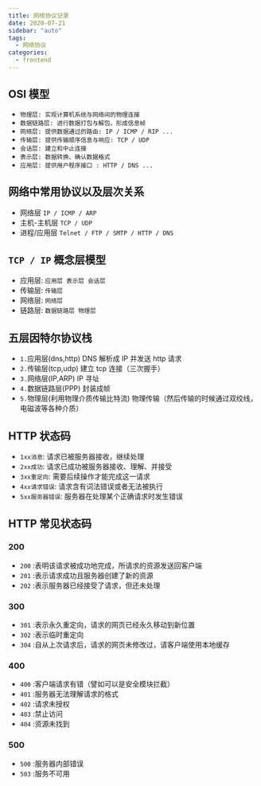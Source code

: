 ```yaml
---
title: 网络协议记录
date: 2020-07-21
sidebar: "auto"
tags:
  - 网络协议
categories:
  - frontend
---
```


## OSI 模型

- `物理层: 实现计算机系统与网络间的物理连接`
- `数据链路层: 进行数据打包与解包，形成信息帧`
- `网络层: 提供数据通过的路由: IP / ICMP / RIP ...`
- `传输层: 提供传输顺序信息与响应: TCP / UDP`
- `会话层: 建立和中止连接`
- `表示层: 数据转换、确认数据格式`
- `应用层: 提供用户程序接口 : HTTP / DNS ...`

## 网络中常用协议以及层次关系

- 网络层 `IP / ICMP / ARP`
- 主机-主机层 `TCP / UDP`
- 进程/应用层 `Telnet / FTP / SMTP / HTTP / DNS`

## `TCP / IP` 概念层模型

- 应用层: `应用层 表示层 会话层`
- 传输层: `传输层`
- 网络层: `网络层`
- 链路层: `数据链路层 物理层`

## 五层因特尔协议栈

- `1.`应用层(dns,http) DNS 解析成 IP 并发送 http 请求
- `2.`传输层(tcp,udp) 建立 tcp 连接（三次握手）
- `3.`网络层(IP,ARP) IP 寻址
- `4.`数据链路层(PPP) 封装成帧
- `5.`物理层(利用物理介质传输比特流) 物理传输（然后传输的时候通过双绞线，电磁波等各种介质）

## HTTP 状态码

- `1xx消息`: 请求已被服务器接收，继续处理
- `2xx成功`: 请求已成功被服务器接收、理解、并接受
- `3xx重定向`: 需要后续操作才能完成这一请求
- `4xx请求错误`: 请求含有词法错误或者无法被执行
- `5xx服务器错误`: 服务器在处理某个正确请求时发生错误

## HTTP 常见状态码

### 200

- `200` :表明该请求被成功地完成，所请求的资源发送回客户端
- `201` :表示请求成功且服务器创建了新的资源
- `202` :表示服务器已经接受了请求，但还未处理

### 300

- `301` :表示永久重定向，请求的网页已经永久移动到新位置
- `302` :表示临时重定向
- `304` :自从上次请求后，请求的网页未修改过，请客户端使用本地缓存

### 400

- `400` :客户端请求有错（譬如可以是安全模块拦截）
- `401` :服务器无法理解请求的格式
- `402` :请求未授权
- `403` :禁止访问
- `404` :资源未找到

### 500

- `500` :服务器内部错误
- `503` :服务不可用
